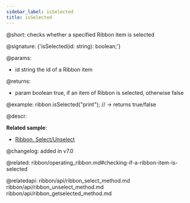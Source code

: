 ```yaml
---
sidebar_label: isSelected
title: isSelected
---          
```


@short: checks whether a specified Ribbon item is selected

@signature: {'isSelected(id: string): boolean;'}

@params:
- id	string  the id of a Ribbon item

@returns:
- param	boolean     true, if an item of Ribbon is selected, otherwise false


@example:
ribbon.isSelected("print"); // -> returns true/false



@descr:

**Related sample**:
- [Ribbon. Select/Unselect](https://snippet.dhtmlx.com/0vy8uk4s)

@changelog:
added in v7.0

@related: ribbon/operating_ribbon.md#checking-if-a-ribbon-item-is-selected

@relatedapi:
ribbon/api/ribbon_select_method.md
ribbon/api/ribbon_unselect_method.md
ribbon/api/ribbon_getselected_method.md
